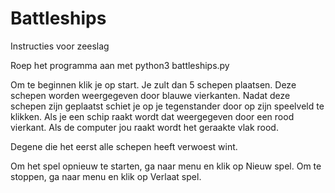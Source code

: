 # Battleships

Instructies voor zeeslag

Roep het programma aan met python3 battleships.py

Om te beginnen klik je op start. Je zult dan 5 schepen plaatsen. Deze schepen worden weergegeven door blauwe vierkanten. Nadat deze schepen zijn geplaatst schiet je op je tegenstander door op zijn speelveld te klikken. Als je een schip raakt wordt dat weergegeven door een rood vierkant. Als de computer jou raakt wordt het geraakte vlak rood.

Degene die het eerst alle schepen heeft verwoest wint. 

Om het spel opnieuw te starten, ga naar menu en klik op Nieuw spel.
Om te stoppen, ga naar menu en klik op Verlaat spel.
